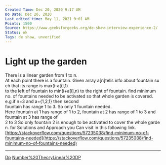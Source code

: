 ```yaml
---
Created Time: Dec 20, 2020 9:17 AM
Do Date: Dec 20, 2020
Last edited time: May 11, 2021 9:01 AM
Points: 1500
Source: https://www.geeksforgeeks.org/de-shaw-interview-experience-2/
Status: ok
Tags: de shaw, unverified
---
```


# Light up the garden

There is a linear garden from 1 to n.
At each point there is a fountain. Given array a[n]tells info about fountain such that its range is max(i-a[i],1) to the left of fountain to min(i+a[i],n) to the right of fountain. find minimum no. of fountains needed to be activated so that whole garden is covered. e.g.if n=3 and a={1,2,1} then second fountain has range 1 to 3. So only 1 fountain needed. Here fountain at 1 has range of 1 to 2, fountain at 2 has range of 1 to 3 and fountain at 3 has range of 2 to 3 So only fountain 2 is enough to be activated to cover the whole garden.
for Solutions and Approach you Can visit in this following link.
[https://stackoverflow.com/questions/57235038/find-minimum-no-of-fountains-needed](https://stackoverflow.com/questions/57235038/find-minimum-no-of-fountains-needed)

---
[Dp](Dp.md)
[Number%20Theory](Number%20Theory.md)[Linear%20DP](Linear%20DP.md)